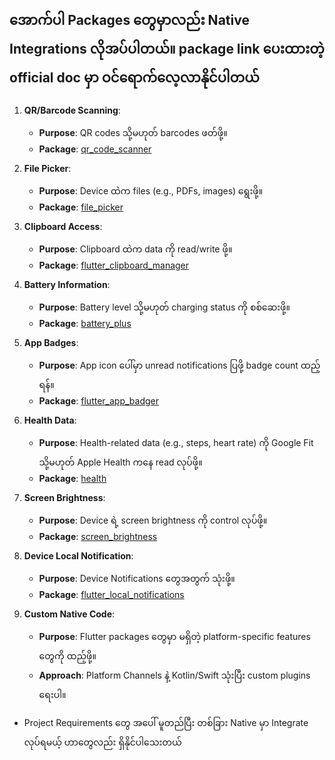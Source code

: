 ## အောက်ပါ Packages တွေမှာလည်း Native Integrations လိုအပ်ပါတယ်။ package link ပေးထားတဲ့ official doc မှာ ဝင်ရောက်လေ့လာနိုင်ပါတယ်

1. **QR/Barcode Scanning**:

   - **Purpose**: QR codes သို့မဟုတ် barcodes ဖတ်ဖို့။
   - **Package**: [qr_code_scanner](https://pub.dev/packages/qr_code_scanner)

2. **File Picker**:

   - **Purpose**: Device ထဲက files (e.g., PDFs, images) ရွေးဖို့။
   - **Package**: [file_picker](https://pub.dev/packages/file_picker)

3. **Clipboard Access**:

   - **Purpose**: Clipboard ထဲက data ကို read/write ဖို့။
   - **Package**: [flutter_clipboard_manager](https://pub.dev/packages/flutter_clipboard_manager)

4. **Battery Information**:

   - **Purpose**: Battery level သို့မဟုတ် charging status ကို စစ်ဆေးဖို့။
   - **Package**: [battery_plus](https://pub.dev/packages/battery_plus)

5. **App Badges**:

   - **Purpose**: App icon ပေါ်မှာ unread notifications ပြဖို့ badge count ထည့်ရန်။
   - **Package**: [flutter_app_badger](https://pub.dev/packages/flutter_app_badger)

6. **Health Data**:

   - **Purpose**: Health-related data (e.g., steps, heart rate) ကို Google Fit သို့မဟုတ် Apple Health ကနေ read လုပ်ဖို့။
   - **Package**: [health](https://pub.dev/packages/health)

7. **Screen Brightness**:

   - **Purpose**: Device ရဲ့ screen brightness ကို control လုပ်ဖို့။
   - **Package**: [screen_brightness](https://pub.dev/packages/screen_brightness)

8. **Device Local Notification**:

   - **Purpose**: Device Notifications တွေအတွက် သုံးဖို့။
   - **Package**: [flutter_local_notifications](https://pub.dev/packages/flutter_local_notifications)

9. **Custom Native Code**:
   - **Purpose**: Flutter packages တွေမှာ မရှိတဲ့ platform-specific features တွေကို ထည့်ဖို့။
   - **Approach**: Platform Channels နဲ့ Kotlin/Swift သုံးပြီး custom plugins ရေးပါ။

- Project Requirements တွေ အပေါ် မူတည်ပြီး တစ်ခြား Native မှာ Integrate လုပ်ရမယ့် ဟာတွေလည်း ရှိနိုင်ပါသေးတယ်
